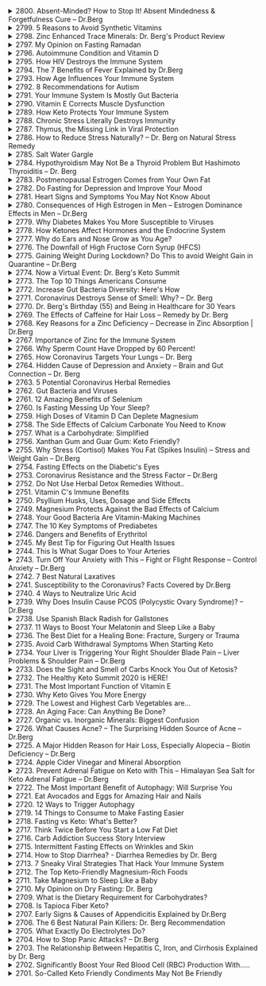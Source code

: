 <details>
<summary>2800. Absent-Minded? How to Stop It! Absent Mindedness & Forgetfulness Cure – Dr.Berg</summary><br>

<a href="https://www.youtube.com/watch?v=TVK8iOs1iHw" target="_blank">
    <img src="https://img.youtube.com/vi/TVK8iOs1iHw/maxresdefault.jpg" width="200">
</a>


</details>

<details>
<summary>2799. 5 Reasons to Avoid Synthetic Vitamins</summary><br>

<a href="https://www.youtube.com/watch?v=-cF7cLlrJn8" target="_blank">
    <img src="https://img.youtube.com/vi/-cF7cLlrJn8/maxresdefault.jpg" width="200">
</a>


</details>

<details>
<summary>2798. Zinc Enhanced Trace Minerals: Dr. Berg's Product Review</summary><br>

<a href="https://www.youtube.com/watch?v=UTmdWe8c5so" target="_blank">
    <img src="https://img.youtube.com/vi/UTmdWe8c5so/maxresdefault.jpg" width="200">
</a>


</details>

<details>
<summary>2797. My Opinion on Fasting Ramadan</summary><br>

<a href="https://www.youtube.com/watch?v=eDXkgbzcrDU" target="_blank">
    <img src="https://img.youtube.com/vi/eDXkgbzcrDU/maxresdefault.jpg" width="200">
</a>


</details>

<details>
<summary>2796. Autoimmune Condition and Vitamin D</summary><br>

<a href="https://www.youtube.com/watch?v=J4UzsjMzmRU" target="_blank">
    <img src="https://img.youtube.com/vi/J4UzsjMzmRU/maxresdefault.jpg" width="200">
</a>


</details>

<details>
<summary>2795. How HIV Destroys the Immune System</summary><br>

<a href="https://www.youtube.com/watch?v=_MIIzI6wIw0" target="_blank">
    <img src="https://img.youtube.com/vi/_MIIzI6wIw0/maxresdefault.jpg" width="200">
</a>


</details>

<details>
<summary>2794. The 7 Benefits of Fever Explained by Dr.Berg</summary><br>

<a href="https://www.youtube.com/watch?v=EKBJrF6-3kw" target="_blank">
    <img src="https://img.youtube.com/vi/EKBJrF6-3kw/maxresdefault.jpg" width="200">
</a>


</details>

<details>
<summary>2793. How Age Influences Your Immune System</summary><br>

<a href="https://www.youtube.com/watch?v=hgDSa8F4CYU" target="_blank">
    <img src="https://img.youtube.com/vi/hgDSa8F4CYU/maxresdefault.jpg" width="200">
</a>


</details>

<details>
<summary>2792. 8 Recommendations for Autism</summary><br>

<a href="https://www.youtube.com/watch?v=pLZTahnsheI" target="_blank">
    <img src="https://img.youtube.com/vi/pLZTahnsheI/maxresdefault.jpg" width="200">
</a>


</details>

<details>
<summary>2791. Your Immune System Is Mostly Gut Bacteria</summary><br>

<a href="https://www.youtube.com/watch?v=Zfyn_gOpxHU" target="_blank">
    <img src="https://img.youtube.com/vi/Zfyn_gOpxHU/maxresdefault.jpg" width="200">
</a>


</details>

<details>
<summary>2790. Vitamin E Corrects Muscle Dysfunction</summary><br>

<a href="https://www.youtube.com/watch?v=qeoHTRLtJHc" target="_blank">
    <img src="https://img.youtube.com/vi/qeoHTRLtJHc/maxresdefault.jpg" width="200">
</a>


</details>

<details>
<summary>2789. How Keto Protects Your Immune System</summary><br>

<a href="https://www.youtube.com/watch?v=frFzCZXGYIY" target="_blank">
    <img src="https://img.youtube.com/vi/frFzCZXGYIY/maxresdefault.jpg" width="200">
</a>


</details>

<details>
<summary>2788. Chronic Stress Literally Destroys Immunity</summary><br>

<a href="https://www.youtube.com/watch?v=DMdtAHpNTSQ" target="_blank">
    <img src="https://img.youtube.com/vi/DMdtAHpNTSQ/maxresdefault.jpg" width="200">
</a>


</details>

<details>
<summary>2787. Thymus, the Missing Link in Viral Protection</summary><br>

<a href="https://www.youtube.com/watch?v=hynF5ZLEluc" target="_blank">
    <img src="https://img.youtube.com/vi/hynF5ZLEluc/maxresdefault.jpg" width="200">
</a>


</details>

<details>
<summary>2786. How to Reduce Stress Naturally? – Dr. Berg on Natural Stress Remedy</summary><br>

<a href="https://www.youtube.com/watch?v=rZb-t2jr7FI" target="_blank">
    <img src="https://img.youtube.com/vi/rZb-t2jr7FI/maxresdefault.jpg" width="200">
</a>


</details>

<details>
<summary>2785. Salt Water Gargle</summary><br>

<a href="https://www.youtube.com/watch?v=LBF9GPjHv6A" target="_blank">
    <img src="https://img.youtube.com/vi/LBF9GPjHv6A/maxresdefault.jpg" width="200">
</a>


</details>

<details>
<summary>2784. Hypothyroidism May Not Be a Thyroid Problem But Hashimoto Thyroiditis – Dr. Berg</summary><br>

<a href="https://www.youtube.com/watch?v=f6WtYDFbpig" target="_blank">
    <img src="https://img.youtube.com/vi/f6WtYDFbpig/maxresdefault.jpg" width="200">
</a>


</details>

<details>
<summary>2783. Postmenopausal Estrogen Comes from Your Own Fat</summary><br>

<a href="https://www.youtube.com/watch?v=pdWU0oaPYNo" target="_blank">
    <img src="https://img.youtube.com/vi/pdWU0oaPYNo/maxresdefault.jpg" width="200">
</a>


</details>

<details>
<summary>2782. Do Fasting for Depression and Improve Your Mood</summary><br>

<a href="https://www.youtube.com/watch?v=1zH5dbzGm4Y" target="_blank">
    <img src="https://img.youtube.com/vi/1zH5dbzGm4Y/maxresdefault.jpg" width="200">
</a>


</details>

<details>
<summary>2781. Heart Signs and Symptoms You May Not Know About</summary><br>

<a href="https://www.youtube.com/watch?v=PUTN58BiFOA" target="_blank">
    <img src="https://img.youtube.com/vi/PUTN58BiFOA/maxresdefault.jpg" width="200">
</a>


</details>

<details>
<summary>2780. Consequences of High Estrogen in Men – Estrogen Dominance Effects in Men – Dr.Berg</summary><br>

<a href="https://www.youtube.com/watch?v=9KDMqqCR3sg" target="_blank">
    <img src="https://img.youtube.com/vi/9KDMqqCR3sg/maxresdefault.jpg" width="200">
</a>


</details>

<details>
<summary>2779. Why Diabetes Makes You More Susceptible to Viruses</summary><br>

<a href="https://www.youtube.com/watch?v=A2fGntTtSpY" target="_blank">
    <img src="https://img.youtube.com/vi/A2fGntTtSpY/maxresdefault.jpg" width="200">
</a>


</details>

<details>
<summary>2778. How Ketones Affect Hormones and the Endocrine System</summary><br>

<a href="https://www.youtube.com/watch?v=xBzFo9EvCmw" target="_blank">
    <img src="https://img.youtube.com/vi/xBzFo9EvCmw/maxresdefault.jpg" width="200">
</a>


</details>

<details>
<summary>2777. Why do Ears and Nose Grow as You Age?</summary><br>

<a href="https://www.youtube.com/watch?v=t6KFyBt9BNs" target="_blank">
    <img src="https://img.youtube.com/vi/t6KFyBt9BNs/maxresdefault.jpg" width="200">
</a>


</details>

<details>
<summary>2776. The Downfall of High Fructose Corn Syrup (HFCS)</summary><br>

<a href="https://www.youtube.com/watch?v=o6QVVwPOQwk" target="_blank">
    <img src="https://img.youtube.com/vi/o6QVVwPOQwk/maxresdefault.jpg" width="200">
</a>


</details>

<details>
<summary>2775. Gaining Weight During Lockdown? Do This to avoid Weight Gain in Quarantine – Dr.Berg</summary><br>

<a href="https://www.youtube.com/watch?v=7oPcu-6Tt5g" target="_blank">
    <img src="https://img.youtube.com/vi/7oPcu-6Tt5g/maxresdefault.jpg" width="200">
</a>


</details>

<details>
<summary>2774. Now a Virtual Event: Dr. Berg's Keto Summit</summary><br>

<a href="https://www.youtube.com/watch?v=r4VviKpJsu8" target="_blank">
    <img src="https://img.youtube.com/vi/r4VviKpJsu8/maxresdefault.jpg" width="200">
</a>


</details>

<details>
<summary>2773. The Top 10 Things Americans Consume</summary><br>

<a href="https://www.youtube.com/watch?v=7XUIgpYlDOY" target="_blank">
    <img src="https://img.youtube.com/vi/7XUIgpYlDOY/maxresdefault.jpg" width="200">
</a>


</details>

<details>
<summary>2772. Increase Gut Bacteria Diversity: Here's How</summary><br>

<a href="https://www.youtube.com/watch?v=DUqVHZSFKZo" target="_blank">
    <img src="https://img.youtube.com/vi/DUqVHZSFKZo/maxresdefault.jpg" width="200">
</a>


</details>

<details>
<summary>2771. Coronavirus Destroys Sense of Smell: Why? – Dr. Berg</summary><br>

<a href="https://www.youtube.com/watch?v=EeBMiSGjpWE" target="_blank">
    <img src="https://img.youtube.com/vi/EeBMiSGjpWE/maxresdefault.jpg" width="200">
</a>


</details>

<details>
<summary>2770. Dr. Berg's Birthday (55) and Being in Healthcare for 30 Years</summary><br>

<a href="https://www.youtube.com/watch?v=hKpCHV4paPg" target="_blank">
    <img src="https://img.youtube.com/vi/hKpCHV4paPg/maxresdefault.jpg" width="200">
</a>


</details>

<details>
<summary>2769. The Effects of Caffeine for Hair Loss – Remedy by Dr. Berg</summary><br>

<a href="https://www.youtube.com/watch?v=0Nfy8vUBx8c" target="_blank">
    <img src="https://img.youtube.com/vi/0Nfy8vUBx8c/maxresdefault.jpg" width="200">
</a>


</details>

<details>
<summary>2768. Key Reasons for a Zinc Deficiency – Decrease in Zinc Absorption | Dr.Berg</summary><br>

<a href="https://www.youtube.com/watch?v=kGFQkegsKLs" target="_blank">
    <img src="https://img.youtube.com/vi/kGFQkegsKLs/maxresdefault.jpg" width="200">
</a>


</details>

<details>
<summary>2767. Importance of Zinc for the Immune System</summary><br>

<a href="https://www.youtube.com/watch?v=Rh7GI_bj104" target="_blank">
    <img src="https://img.youtube.com/vi/Rh7GI_bj104/maxresdefault.jpg" width="200">
</a>


</details>

<details>
<summary>2766. Why Sperm Count Have Dropped by 60 Percent!</summary><br>

<a href="https://www.youtube.com/watch?v=pIsjyfPNLeQ" target="_blank">
    <img src="https://img.youtube.com/vi/pIsjyfPNLeQ/maxresdefault.jpg" width="200">
</a>


</details>

<details>
<summary>2765. How Coronavirus Targets Your Lungs – Dr. Berg</summary><br>

<a href="https://www.youtube.com/watch?v=spodpL6w4vo" target="_blank">
    <img src="https://img.youtube.com/vi/spodpL6w4vo/maxresdefault.jpg" width="200">
</a>


</details>

<details>
<summary>2764. Hidden Cause of Depression and Anxiety – Brain and Gut Connection – Dr. Berg</summary><br>

<a href="https://www.youtube.com/watch?v=FcjDSmCw45o" target="_blank">
    <img src="https://img.youtube.com/vi/FcjDSmCw45o/maxresdefault.jpg" width="200">
</a>


</details>

<details>
<summary>2763. 5 Potential Coronavirus Herbal Remedies</summary><br>

<a href="https://www.youtube.com/watch?v=Z5UPhiIl4dQ" target="_blank">
    <img src="https://img.youtube.com/vi/Z5UPhiIl4dQ/maxresdefault.jpg" width="200">
</a>


</details>

<details>
<summary>2762. Gut Bacteria and Viruses</summary><br>

<a href="https://www.youtube.com/watch?v=r9g3OO3hkL0" target="_blank">
    <img src="https://img.youtube.com/vi/r9g3OO3hkL0/maxresdefault.jpg" width="200">
</a>


</details>

<details>
<summary>2761. 12 Amazing Benefits of Selenium</summary><br>

<a href="https://www.youtube.com/watch?v=BR2VC6d53D4" target="_blank">
    <img src="https://img.youtube.com/vi/BR2VC6d53D4/maxresdefault.jpg" width="200">
</a>


</details>

<details>
<summary>2760. Is Fasting Messing Up Your Sleep?</summary><br>

<a href="https://www.youtube.com/watch?v=XBdsTcuIE6c" target="_blank">
    <img src="https://img.youtube.com/vi/XBdsTcuIE6c/maxresdefault.jpg" width="200">
</a>


</details>

<details>
<summary>2759. High Doses of Vitamin D Can Deplete Magnesium</summary><br>

<a href="https://www.youtube.com/watch?v=ZRjBPuj4q6I" target="_blank">
    <img src="https://img.youtube.com/vi/ZRjBPuj4q6I/maxresdefault.jpg" width="200">
</a>


</details>

<details>
<summary>2758. The Side Effects of Calcium Carbonate You Need to Know</summary><br>

<a href="https://www.youtube.com/watch?v=VCpbvwM-5U4" target="_blank">
    <img src="https://img.youtube.com/vi/VCpbvwM-5U4/maxresdefault.jpg" width="200">
</a>


</details>

<details>
<summary>2757. What is a Carbohydrate: Simplified</summary><br>

<a href="https://www.youtube.com/watch?v=vUXI47Y8rfo" target="_blank">
    <img src="https://img.youtube.com/vi/vUXI47Y8rfo/maxresdefault.jpg" width="200">
</a>


</details>

<details>
<summary>2756. Xanthan Gum and Guar Gum: Keto Friendly?</summary><br>

<a href="https://www.youtube.com/watch?v=xnJ9y4ggtFY" target="_blank">
    <img src="https://img.youtube.com/vi/xnJ9y4ggtFY/maxresdefault.jpg" width="200">
</a>


</details>

<details>
<summary>2755. Why Stress (Cortisol) Makes You Fat (Spikes Insulin) – Stress and Weight Gain – Dr.Berg</summary><br>

<a href="https://www.youtube.com/watch?v=FUGJjIi3UG4" target="_blank">
    <img src="https://img.youtube.com/vi/FUGJjIi3UG4/maxresdefault.jpg" width="200">
</a>


</details>

<details>
<summary>2754. Fasting Effects on the Diabetic's Eyes</summary><br>

<a href="https://www.youtube.com/watch?v=HVk42fQ4KUE" target="_blank">
    <img src="https://img.youtube.com/vi/HVk42fQ4KUE/maxresdefault.jpg" width="200">
</a>


</details>

<details>
<summary>2753. Coronavirus Resistance and the Stress Factor – Dr.Berg</summary><br>

<a href="https://www.youtube.com/watch?v=H6vKmPPvsn8" target="_blank">
    <img src="https://img.youtube.com/vi/H6vKmPPvsn8/maxresdefault.jpg" width="200">
</a>


</details>

<details>
<summary>2752. Do Not Use Herbal Detox Remedies Without..</summary><br>

<a href="https://www.youtube.com/watch?v=Sw5gS6pZYZE" target="_blank">
    <img src="https://img.youtube.com/vi/Sw5gS6pZYZE/maxresdefault.jpg" width="200">
</a>


</details>

<details>
<summary>2751. Vitamin C's Immune Benefits</summary><br>

<a href="https://www.youtube.com/watch?v=ivYMo59SRRI" target="_blank">
    <img src="https://img.youtube.com/vi/ivYMo59SRRI/maxresdefault.jpg" width="200">
</a>


</details>

<details>
<summary>2750. Psyllium Husks, Uses, Dosage and Side Effects</summary><br>

<a href="https://www.youtube.com/watch?v=2wYCFoj9Nok" target="_blank">
    <img src="https://img.youtube.com/vi/2wYCFoj9Nok/maxresdefault.jpg" width="200">
</a>


</details>

<details>
<summary>2749. Magnesium Protects Against the Bad Effects of Calcium</summary><br>

<a href="https://www.youtube.com/watch?v=D2UEHG6lx4A" target="_blank">
    <img src="https://img.youtube.com/vi/D2UEHG6lx4A/maxresdefault.jpg" width="200">
</a>


</details>

<details>
<summary>2748. Your Good Bacteria Are Vitamin-Making Machines</summary><br>

<a href="https://www.youtube.com/watch?v=vf35Ql6KfHw" target="_blank">
    <img src="https://img.youtube.com/vi/vf35Ql6KfHw/maxresdefault.jpg" width="200">
</a>


</details>

<details>
<summary>2747. The 10 Key Symptoms of Prediabetes</summary><br>

<a href="https://www.youtube.com/watch?v=dhIEqen1siQ" target="_blank">
    <img src="https://img.youtube.com/vi/dhIEqen1siQ/maxresdefault.jpg" width="200">
</a>


</details>

<details>
<summary>2746. Dangers and Benefits of Erythritol</summary><br>

<a href="https://www.youtube.com/watch?v=s_a9C1AA5rk" target="_blank">
    <img src="https://img.youtube.com/vi/s_a9C1AA5rk/maxresdefault.jpg" width="200">
</a>


</details>

<details>
<summary>2745. My Best Tip for Figuring Out Health Issues</summary><br>

<a href="https://www.youtube.com/watch?v=Iz9NLpg8S08" target="_blank">
    <img src="https://img.youtube.com/vi/Iz9NLpg8S08/maxresdefault.jpg" width="200">
</a>


</details>

<details>
<summary>2744. This Is What Sugar Does to Your Arteries</summary><br>

<a href="https://www.youtube.com/watch?v=rczpsqO40mE" target="_blank">
    <img src="https://img.youtube.com/vi/rczpsqO40mE/maxresdefault.jpg" width="200">
</a>


</details>

<details>
<summary>2743. Turn Off Your Anxiety with This – Fight or Flight Response – Control Anxiety – Dr.Berg</summary><br>

<a href="https://www.youtube.com/watch?v=5hIiixbdx2w" target="_blank">
    <img src="https://img.youtube.com/vi/5hIiixbdx2w/maxresdefault.jpg" width="200">
</a>


</details>

<details>
<summary>2742. 7 Best Natural Laxatives</summary><br>

<a href="https://www.youtube.com/watch?v=WuyyXsGdFyQ" target="_blank">
    <img src="https://img.youtube.com/vi/WuyyXsGdFyQ/maxresdefault.jpg" width="200">
</a>


</details>

<details>
<summary>2741. Susceptibility to the Coronavirus? Facts Covered by Dr.Berg</summary><br>

<a href="https://www.youtube.com/watch?v=cjUOpvmDE7k" target="_blank">
    <img src="https://img.youtube.com/vi/cjUOpvmDE7k/maxresdefault.jpg" width="200">
</a>


</details>

<details>
<summary>2740. 4 Ways  to Neutralize Uric Acid</summary><br>

<a href="https://www.youtube.com/watch?v=aVnEp5wYztw" target="_blank">
    <img src="https://img.youtube.com/vi/aVnEp5wYztw/maxresdefault.jpg" width="200">
</a>


</details>

<details>
<summary>2739. Why Does Insulin Cause PCOS (Polycystic Ovary Syndrome)? – Dr.Berg</summary><br>

<a href="https://www.youtube.com/watch?v=NfkX-B_20EY" target="_blank">
    <img src="https://img.youtube.com/vi/NfkX-B_20EY/maxresdefault.jpg" width="200">
</a>


</details>

<details>
<summary>2738. Use Spanish Black Radish for Gallstones</summary><br>

<a href="https://www.youtube.com/watch?v=8nef_zgqCas" target="_blank">
    <img src="https://img.youtube.com/vi/8nef_zgqCas/maxresdefault.jpg" width="200">
</a>


</details>

<details>
<summary>2737. 11 Ways to Boost Your Melatonin and Sleep Like a Baby</summary><br>

<a href="https://www.youtube.com/watch?v=2KaMsMUnt5o" target="_blank">
    <img src="https://img.youtube.com/vi/2KaMsMUnt5o/maxresdefault.jpg" width="200">
</a>


</details>

<details>
<summary>2736. The Best Diet for a Healing Bone: Fracture, Surgery or Trauma</summary><br>

<a href="https://www.youtube.com/watch?v=moSq3Dr9MeE" target="_blank">
    <img src="https://img.youtube.com/vi/moSq3Dr9MeE/maxresdefault.jpg" width="200">
</a>


</details>

<details>
<summary>2735. Avoid Carb Withdrawal Symptoms When Starting Keto</summary><br>

<a href="https://www.youtube.com/watch?v=L5yVvcqEmbk" target="_blank">
    <img src="https://img.youtube.com/vi/L5yVvcqEmbk/maxresdefault.jpg" width="200">
</a>


</details>

<details>
<summary>2734. Your Liver is Triggering Your Right Shoulder Blade Pain – Liver Problems & Shoulder Pain – Dr.Berg</summary><br>

<a href="https://www.youtube.com/watch?v=zNmH2F2njFY" target="_blank">
    <img src="https://img.youtube.com/vi/zNmH2F2njFY/maxresdefault.jpg" width="200">
</a>


</details>

<details>
<summary>2733. Does the Sight and Smell of Carbs Knock You Out of Ketosis?</summary><br>

<a href="https://www.youtube.com/watch?v=MgAqm4fkS7Q" target="_blank">
    <img src="https://img.youtube.com/vi/MgAqm4fkS7Q/maxresdefault.jpg" width="200">
</a>


</details>

<details>
<summary>2732. The Healthy Keto Summit 2020 is HERE!</summary><br>

<a href="https://www.youtube.com/watch?v=ny8mI-JOtmI" target="_blank">
    <img src="https://img.youtube.com/vi/ny8mI-JOtmI/maxresdefault.jpg" width="200">
</a>


</details>

<details>
<summary>2731. The Most Important Function of Vitamin E</summary><br>

<a href="https://www.youtube.com/watch?v=1FYcC3O64fY" target="_blank">
    <img src="https://img.youtube.com/vi/1FYcC3O64fY/maxresdefault.jpg" width="200">
</a>


</details>

<details>
<summary>2730. Why Keto Gives You More Energy</summary><br>

<a href="https://www.youtube.com/watch?v=8Dya8j2lV3k" target="_blank">
    <img src="https://img.youtube.com/vi/8Dya8j2lV3k/maxresdefault.jpg" width="200">
</a>


</details>

<details>
<summary>2729. The Lowest and Highest Carb Vegetables are...</summary><br>

<a href="https://www.youtube.com/watch?v=qhObso_z3YE" target="_blank">
    <img src="https://img.youtube.com/vi/qhObso_z3YE/maxresdefault.jpg" width="200">
</a>


</details>

<details>
<summary>2728. An Aging Face: Can Anything Be Done?</summary><br>

<a href="https://www.youtube.com/watch?v=EsPT7EOJkrE" target="_blank">
    <img src="https://img.youtube.com/vi/EsPT7EOJkrE/maxresdefault.jpg" width="200">
</a>


</details>

<details>
<summary>2727. Organic vs. Inorganic Minerals: Biggest Confusion</summary><br>

<a href="https://www.youtube.com/watch?v=Y0civQTZh-4" target="_blank">
    <img src="https://img.youtube.com/vi/Y0civQTZh-4/maxresdefault.jpg" width="200">
</a>


</details>

<details>
<summary>2726. What Causes Acne? – The Surprising Hidden Source of Acne – Dr.Berg</summary><br>

<a href="https://www.youtube.com/watch?v=qoz0BN7r5nY" target="_blank">
    <img src="https://img.youtube.com/vi/qoz0BN7r5nY/maxresdefault.jpg" width="200">
</a>


</details>

<details>
<summary>2725. A Major Hidden Reason for Hair Loss, Especially Alopecia – Biotin Deficiency – Dr.Berg</summary><br>

<a href="https://www.youtube.com/watch?v=X-rSusG4HZk" target="_blank">
    <img src="https://img.youtube.com/vi/X-rSusG4HZk/maxresdefault.jpg" width="200">
</a>


</details>

<details>
<summary>2724. Apple Cider Vinegar and Mineral Absorption</summary><br>

<a href="https://www.youtube.com/watch?v=kSal5X12Bpc" target="_blank">
    <img src="https://img.youtube.com/vi/kSal5X12Bpc/maxresdefault.jpg" width="200">
</a>


</details>

<details>
<summary>2723. Prevent Adrenal Fatigue on Keto with This – Himalayan Sea Salt for Keto Adrenal Fatigue – Dr.Berg</summary><br>

<a href="https://www.youtube.com/watch?v=iBDCqeXMgtc" target="_blank">
    <img src="https://img.youtube.com/vi/iBDCqeXMgtc/maxresdefault.jpg" width="200">
</a>


</details>

<details>
<summary>2722. The Most Important Benefit of Autophagy: Will Surprise You</summary><br>

<a href="https://www.youtube.com/watch?v=_czOxHKx6Og" target="_blank">
    <img src="https://img.youtube.com/vi/_czOxHKx6Og/maxresdefault.jpg" width="200">
</a>


</details>

<details>
<summary>2721. Eat Avocados and Eggs for Amazing Hair and Nails</summary><br>

<a href="https://www.youtube.com/watch?v=dkuM-RAzPpE" target="_blank">
    <img src="https://img.youtube.com/vi/dkuM-RAzPpE/maxresdefault.jpg" width="200">
</a>


</details>

<details>
<summary>2720. 12 Ways to Trigger Autophagy</summary><br>

<a href="https://www.youtube.com/watch?v=SDpxUn4qShA" target="_blank">
    <img src="https://img.youtube.com/vi/SDpxUn4qShA/maxresdefault.jpg" width="200">
</a>


</details>

<details>
<summary>2719. 14 Things to Consume to Make Fasting Easier</summary><br>

<a href="https://www.youtube.com/watch?v=hbhO_1N9kh8" target="_blank">
    <img src="https://img.youtube.com/vi/hbhO_1N9kh8/maxresdefault.jpg" width="200">
</a>


</details>

<details>
<summary>2718. Fasting vs Keto: What's Better?</summary><br>

<a href="https://www.youtube.com/watch?v=SI4zOHcdr5w" target="_blank">
    <img src="https://img.youtube.com/vi/SI4zOHcdr5w/maxresdefault.jpg" width="200">
</a>


</details>

<details>
<summary>2717. Think Twice Before You Start a Low Fat Diet</summary><br>

<a href="https://www.youtube.com/watch?v=M29Wt1OskYI" target="_blank">
    <img src="https://img.youtube.com/vi/M29Wt1OskYI/maxresdefault.jpg" width="200">
</a>


</details>

<details>
<summary>2716. Carb Addiction Success Story Interview</summary><br>

<a href="https://www.youtube.com/watch?v=LsEXWcIY5ZA" target="_blank">
    <img src="https://img.youtube.com/vi/LsEXWcIY5ZA/maxresdefault.jpg" width="200">
</a>


</details>

<details>
<summary>2715. Intermittent Fasting Effects on Wrinkles and Skin</summary><br>

<a href="https://www.youtube.com/watch?v=cyQ_Mty-q7s" target="_blank">
    <img src="https://img.youtube.com/vi/cyQ_Mty-q7s/maxresdefault.jpg" width="200">
</a>


</details>

<details>
<summary>2714. How to Stop Diarrhea? - Diarrhea Remedies by Dr. Berg</summary><br>

<a href="https://www.youtube.com/watch?v=VVO8OqMA-pI" target="_blank">
    <img src="https://img.youtube.com/vi/VVO8OqMA-pI/maxresdefault.jpg" width="200">
</a>


</details>

<details>
<summary>2713. 7 Sneaky Viral Strategies That Hack Your Immune System</summary><br>

<a href="https://www.youtube.com/watch?v=XE4X926W6x8" target="_blank">
    <img src="https://img.youtube.com/vi/XE4X926W6x8/maxresdefault.jpg" width="200">
</a>


</details>

<details>
<summary>2712. The Top Keto-Friendly Magnesium-Rich Foods</summary><br>

<a href="https://www.youtube.com/watch?v=e7M5FHIpncc" target="_blank">
    <img src="https://img.youtube.com/vi/e7M5FHIpncc/maxresdefault.jpg" width="200">
</a>


</details>

<details>
<summary>2711. Take Magnesium to Sleep Like a Baby</summary><br>

<a href="https://www.youtube.com/watch?v=FiqfxOfVkqQ" target="_blank">
    <img src="https://img.youtube.com/vi/FiqfxOfVkqQ/maxresdefault.jpg" width="200">
</a>


</details>

<details>
<summary>2710. My Opinion on Dry Fasting: Dr. Berg</summary><br>

<a href="https://www.youtube.com/watch?v=Txr9C7wyhXI" target="_blank">
    <img src="https://img.youtube.com/vi/Txr9C7wyhXI/maxresdefault.jpg" width="200">
</a>


</details>

<details>
<summary>2709. What is the Dietary Requirement for Carbohydrates?</summary><br>

<a href="https://www.youtube.com/watch?v=8yb6_8vrCtk" target="_blank">
    <img src="https://img.youtube.com/vi/8yb6_8vrCtk/maxresdefault.jpg" width="200">
</a>


</details>

<details>
<summary>2708. Is Tapioca Fiber Keto?</summary><br>

<a href="https://www.youtube.com/watch?v=YzO2rgEvu3o" target="_blank">
    <img src="https://img.youtube.com/vi/YzO2rgEvu3o/maxresdefault.jpg" width="200">
</a>


</details>

<details>
<summary>2707. Early Signs & Causes of Appendicitis Explained by Dr.Berg</summary><br>

<a href="https://www.youtube.com/watch?v=oVS84yERyek" target="_blank">
    <img src="https://img.youtube.com/vi/oVS84yERyek/maxresdefault.jpg" width="200">
</a>


</details>

<details>
<summary>2706. The 6 Best Natural Pain Killers: Dr. Berg Recommendation</summary><br>

<a href="https://www.youtube.com/watch?v=dW7RJS21K_o" target="_blank">
    <img src="https://img.youtube.com/vi/dW7RJS21K_o/maxresdefault.jpg" width="200">
</a>


</details>

<details>
<summary>2705. What Exactly Do Electrolytes Do?</summary><br>

<a href="https://www.youtube.com/watch?v=b0EcXMIaw3M" target="_blank">
    <img src="https://img.youtube.com/vi/b0EcXMIaw3M/maxresdefault.jpg" width="200">
</a>


</details>

<details>
<summary>2704. How to Stop Panic Attacks? – Dr.Berg</summary><br>

<a href="https://www.youtube.com/watch?v=hyHpd9fh_WQ" target="_blank">
    <img src="https://img.youtube.com/vi/hyHpd9fh_WQ/maxresdefault.jpg" width="200">
</a>


</details>

<details>
<summary>2703. The Relationship Between Hepatitis C, Iron, and Cirrhosis Explained by Dr. Berg</summary><br>

<a href="https://www.youtube.com/watch?v=IwKoZk5OqtU" target="_blank">
    <img src="https://img.youtube.com/vi/IwKoZk5OqtU/maxresdefault.jpg" width="200">
</a>


</details>

<details>
<summary>2702. Significantly Boost Your Red Blood Cell (RBC) Production With.....</summary><br>

<a href="https://www.youtube.com/watch?v=DLwPMnFBwSA" target="_blank">
    <img src="https://img.youtube.com/vi/DLwPMnFBwSA/maxresdefault.jpg" width="200">
</a>


</details>

<details>
<summary>2701. So-Called Keto Friendly Condiments May Not Be Friendly</summary><br>

<a href="https://www.youtube.com/watch?v=bAlOPIXhEbE" target="_blank">
    <img src="https://img.youtube.com/vi/bAlOPIXhEbE/maxresdefault.jpg" width="200">
</a>


</details>

